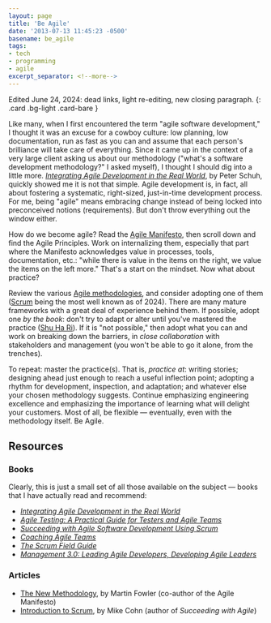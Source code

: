 ```yaml
---
layout: page
title: 'Be Agile'
date: '2013-07-13 11:45:23 -0500'
basename: be_agile
tags:
- tech
- programming
- agile
excerpt_separator: <!--more-->
---
```


Edited June 24, 2024: dead links, light re-editing, new closing paragraph.
{: .card .bg-light .card-bare }

Like many, when I first encountered the term "agile software development," I
thought it was an excuse for a cowboy culture: low planning, low documentation,
run as fast as you can and assume that each person's brilliance will  take care
of everything. Since it came up in the context of a very large client asking us
about our methodology ("what's a software development methodology?" I asked
myself), I thought I should dig into a little more. [_Integrating Agile
Development in the Real
World_](https://books.google.com/books/about/Integrating_Agile_Development_In_The_Rea.html?id=9J_0ly01QicC),
by Peter Schuh, quickly showed me it is not that simple. Agile development is,
in fact, all about fostering a systematic, right-sized, just-in-time development
process. For me, being "agile" means embracing change instead of being locked
into preconceived notions (requirements). But don't throw everything out the
window either.

<!--more-->

How do we become agile? Read the [Agile Manifesto](https://agilemanifesto.org/),
then scroll down and find the Agile Principles. Work on internalizing them,
especially that part where the Manifesto acknowledges value in processes, tools,
documentation, etc.: "while there is value in the items on the right, we value
the items on the left more." That's a start on the mindset. Now what about
practice?

Review the various [Agile
methodologies](https://en.wikipedia.org/wiki/Agile_software_development#Methods),
and consider adopting one of them ([Scrum](https://www.scrum.org/) being the
most well known as of 2024). There are many mature frameworks with a great deal
of experience behind them. If possible, adopt one _by the book_: don't try to
adapt or alter until you've mastered the practice ([Shu Ha
Ri](https://martinfowler.com/bliki/ShuHaRi.html)). If it is "not possible," then
adopt what you can and work on breaking down the barriers, in _close
collaboration_ with stakeholders and management (you won't be able to go it
alone, from the trenches).

To repeat: master the practice(s). That is, _practice at_: writing stories;
designing ahead just enough to reach a useful inflection point; adopting a
rhythm for development, inspection, and adaptation; and whatever else your
chosen methodology suggests. Continue emphasizing engineering excellence and
emphasizing the importance of learning what will delight your customers. Most of
all, be flexible &mdash; eventually, even with the methodology itself. Be Agile.

## Resources

### Books

Clearly, this is just a small set of all those available on the subject &mdash;
books that I have actually read and recommend:

* [_Integrating Agile Development in the Real World_](https://books.google.com/books/about/Integrating_Agile_Development_In_The_Rea.html?id=9J_0ly01QicC)
* [_Agile Testing: A Practical Guide for Testers and Agile Teams_](https://www.agiletester.ca/)
* [_Succeeding with Agile Software Development Using Scrum_](https://www.mountaingoatsoftware.com/books/succeeding-with-agile-software-development-using-scrum)
* [_Coaching Agile Teams_](https://lyssaadkins.com/product/coaching-agile-teams-paperback/)
* [_The Scrum Field Guide_](https://www.mitchlacey.com/the-scrum-field-guide/)
* [_Management 3.0: Leading Agile Developers, Developing Agile Leaders_](https://management30.com/books/management30/)

### Articles

* [The New Methodology](http://martinfsowler.com/articles/newMethodology.html),
  by Martin Fowler (co-author of the Agile Manifesto)
* [Introduction to
  Scrum](https://www.mountaingoatsoftware.com/presentations/an-introduction-to-scrum),
  by Mike Cohn (author of _Succeeding with Agile_)
